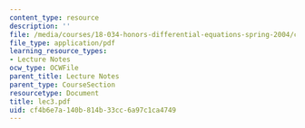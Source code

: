 ```yaml
---
content_type: resource
description: ''
file: /media/courses/18-034-honors-differential-equations-spring-2004/cf4b6e7a140b814b33cc6a97c1ca4749_lec3.pdf
file_type: application/pdf
learning_resource_types:
- Lecture Notes
ocw_type: OCWFile
parent_title: Lecture Notes
parent_type: CourseSection
resourcetype: Document
title: lec3.pdf
uid: cf4b6e7a-140b-814b-33cc-6a97c1ca4749
---
```


